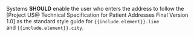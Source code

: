 <!--format of include file
include parameters:
element (required): resource e.g., (e.g, Patient.address)
for example
{% raw %} {% include should-project-us.md element="Patient.address" %} {% endraw %}
-->
Systems **SHOULD** <span class="bg-success" markdown="1">enable the user who enters the address to</span><!-- new-content --> follow the [Project US@ Technical Specification for Patient Addresses Final Version 1.0] as the standard style guide for `{{include.element}}.line` and `{{include.element}}.city`.
